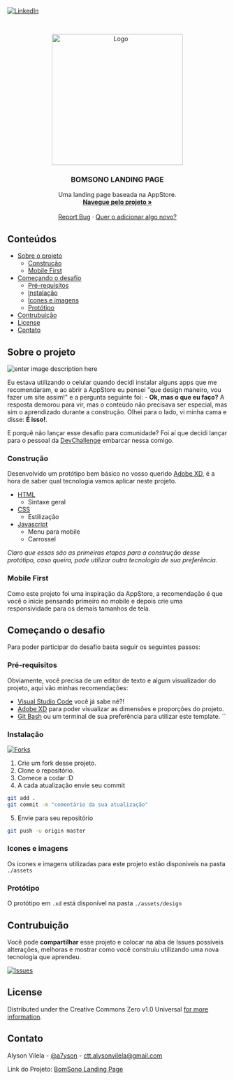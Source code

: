 [![LinkedIn][linkedin-shield]][linkedin-url]



<br />
<p align="center">
  <a href="https://github.com/alysonvilela/Bomsono-Landing-Page">
    <img src="https://imgur.com/svHLZrP.gif" alt="Logo" width="300">
  </a>

  <h3 align="center">BOMSONO LANDING PAGE</h3>

  <p align="center">
    Uma landing page baseada na AppStore.
    <br />
    <a href="https://github.com/alysonvilela/Bomsono-Landing-Page"><strong>Navegue pelo projeto »</strong></a>
    <br />
    <br />
    <a href="https://github.com/alysonvilela/Bomsono-Landing-Page/issues">Report Bug</a>
    ·
    <a href="https://github.com/alysonvilela/Bomsono-Landing-Page/issues">Quer o adicionar algo novo?</a>
  </p>
</p>



<!-- TABLE OF CONTENTS -->
## Conteúdos

* [Sobre o projeto](#sobre-o-projeto)
  * [Construção](#construção)
  * [Mobile First](#mobile-first)
* [Começando o desafio](#começando-o-desafio)
  * [Pré-requisitos](#pré-requisitos)
  * [Instalação](#instalação)
  * [Ícones e imagens](#ícones-e-imagens)
  * [Protótipo](#protótipo)
* [Contrubuição](#contribuição)
* [License](#license)
* [Contato](#contato)



<!-- ABOUT THE PROJECT -->
## Sobre o projeto

![enter image description here](https://i.imgur.com/kKegiXC.png)

Eu estava utilizando o celular quando decidi instalar alguns apps que me recomendaram, e ao abrir a AppStore eu pensei "que design maneiro, vou fazer um site assim!" e a pergunta seguinte foi:
	- **Ok, mas o que eu faço?**
	A resposta demorou para vir, mas o conteúdo não precisava ser especial, mas sim o aprendizado durante a construção. Olhei para o lado, vi minha cama e disse: **É isso!**.

 E porquê não lançar esse desafio para comunidade? Foi aí que decidi lançar para o pessoal da [DevChallenge](https://devchallenge.now.sh/) embarcar nessa comigo.

### Construção
Desenvolvido um protótipo bem básico no vosso querido [Adobe XD](), é a hora de saber qual tecnologia vamos aplicar neste projeto.

* [HTML]()
	* Sintaxe geral
* [CSS]()
	* Estilização
* [Javascript]()
	* Menu para mobile
	* Carrossel

*Claro que essas são as primeiras etapas para a construção desse protótipo, caso queira, pode utilizar outra tecnologia de sua preferência.*

### Mobile First
Como este projeto foi uma inspiração da AppStore, a recomendação é que você o inicie pensando primeiro no mobile e depois crie uma responsividade para os demais tamanhos de tela.

<!-- GETTING STARTED -->
## Começando o desafio

Para poder participar do desafio basta seguir os seguintes passos:

### Pré-requisitos
Obviamente, você precisa de um editor de texto e algum visualizador do projeto, aqui vão minhas recomendações:

- [Visual Studio Code]() você já sabe né?!
- [Adobe XD]() para poder visualizar as dimensões e proporções  do projeto.
- [Git Bash]() ou um terminal de sua preferência para utilizar este template.
``

### Instalação

[![Forks][forks-shield]][forks-url]



1. Crie um fork desse projeto.
2. Clone o repositório.
3. Comece a codar :D
4. A cada atualização envie seu commit
```sh
git add .
git commit -m "comentário da sua atualização"
```
5. Envie para seu repositório
```sh
git push -u origin master
```


### Icones e imagens
Os ícones e imagens utilizadas para este projeto estão disponíveis na pasta ``./assets``

### Protótipo
O protótipo em ``.xd`` está disponível na pasta ``./assets/design``

<!-- CONTRIBUTING -->
## Contrubuição

Você pode **compartilhar** esse projeto e colocar na aba de Issues possíveis alterações, melhoras e mostrar como você construiu utilizando uma nova tecnologia que aprendeu.


[![Issues][issues-shield]][issues-url]

<!-- LICENSE -->
## License

Distributed under the Creative Commons Zero v1.0 Universal [for more information][license-url].



<!-- CONTACT -->
## Contato

Alyson Vilela - [@a7yson](https://twitter.com/a7yson) - ctt.alysonvilela@gmail.com

Link do Projeto: [BomSono Landing Page](https://github.com/alysonvilela/Bomsono-Landing-Page)

<!-- MARKDOWN LINKS & IMAGES -->
[forks-shield]: https://img.shields.io/github/forks/alysonvilela/Bomsono-Landing-Page.svg?style=flat-square
[forks-url]: https://github.com/alysonvilela/Bomsono-Landing-Page/network/members
[issues-shield]: https://img.shields.io/github/issues/alysonvilela/Bomsono-Landing-Page.svg?style=flat-square
[issues-url]: https://github.com/alysonvilela/Bomsono-Landing-Page/issues
[license-url]: https://github.com/alysonvilela/Bomsono-Landing-Page/blob/master/LICENSE
[linkedin-shield]: https://img.shields.io/badge/-LinkedIn-black.svg?style=flat-square&logo=linkedin&colorB=555
[linkedin-url]: https://linkedin.com/in/alysonvilela
